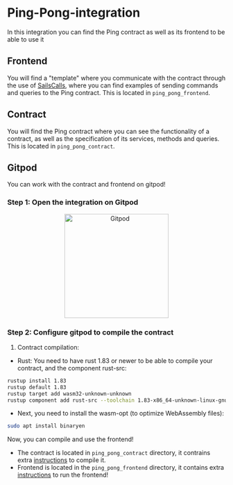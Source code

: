 # Ping-Pong-integration

In this integration you can find the Ping contract as well as its frontend to be able to use it

## Frontend

You will find a "template" where you communicate with the contract through the use of [SailsCalls](https://github.com/Vara-Lab/SailsCalls), where you can find examples of sending commands and queries to the Ping contract. This is located in `ping_pong_frontend`.

## Contract

You will find the Ping contract where you can see the functionality of a contract, as well as the specification of its services, methods and queries. This is located in `ping_pong_contract`.

## Gitpod

You can work with the contract and frontend on gitpod!

### Step 1: Open the integration on Gitpod

<p align="center">
  <a href="https://gitpod.io/#https://github.com/Vara-Lab/Ping-Pong-integration.git" target="_blank">
    <img src="https://gitpod.io/button/open-in-gitpod.svg" width="240" alt="Gitpod">
  </a>
</p>

### Step 2: Configure gitpod to compile the contract

1. Contract compilation:

- Rust: You need to have rust 1.83 or newer to be able to compile your contract, and the component rust-src:

```bash
rustup install 1.83
rustup default 1.83
rustup target add wasm32-unknown-unknown
rustup component add rust-src --toolchain 1.83-x86_64-unknown-linux-gnu
```

- Next, you need to install the wasm-opt (to optimize WebAssembly files):

```bash
sudo apt install binaryen
```

Now, you can compile and use the frontend!

- The contract is located in `ping_pong_contract` directory, it contrains extra [instructions](https://github.com/Vara-Lab/Ping-Pong-integration/blob/main/ping_pong_contract/README.md) to compile it.
- Frontend is located in the `ping_pong_frontend` directory, it contains extra [instructions](https://github.com/Vara-Lab/Ping-Pong-integration/blob/main/ping_pong_frontend/README.md) to run the frontend!
